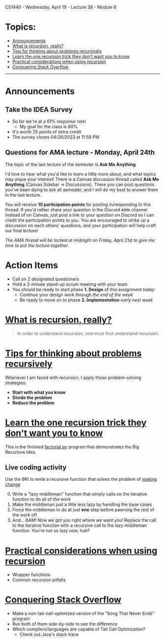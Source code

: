 CS1440 - Wednesday, April 19 - Lecture 38 - Module 6

# Topics:
* [Announcements](#announcements)
* [What is recursion, really?](#what-is-recursion-really)
* [Tips for thinking about problems recursively](#tips-for-thinking-about-problems-recursively)
* [Learn the one recursion trick they don't want you to know](#learn-the-one-recursion-trick-they-dont-want-you-to-know)
* [Practical considerations when using recursion](#practical-considerations-when-using-recursion)
* [Conquering Stack Overflow](#conquering-stack-overflow)


------------------------------------------------------------
# Announcements

## Take the IDEA Survey

*   So far we're at a 61% response rate!
    *   My goal for the class is 80%
*   It's worth 25 points of extra credit
*   The survey closes 04/26/2023 at 11:59 PM


## Questions for AMA lecture - Monday, April 24th

The topic of the last lecture of the semester is **Ask Me Anything**

I'd love to hear what you'd like to learn a little more about, and what topics may pique your interest!  There is a Canvas discussion thread called **Ask Me Anything** (Canvas Sidebar -> Discussions).  There you can post questions you've been dying to ask all semester, and I will do my best to answer them in the last lecture.

You will receive **10 participation points** for posting in/responding to this thread.  If you'd rather share your question in the Discord `#AMA` channel instead of on Canvas, just post a link to your question on Discord so I can credit the participation points to you.  You are encouraged to strike up a discussion on each others' questions, and your participation will help craft our final lecture!

*The AMA thread will be locked at midnight on Friday, April 21st to give me time to put the lecture together*


# Action Items

*	Call on 2 designated questioners
*	Hold a 3-minute stand-up scrum meeting with your team
*   You should be ready to start phase **1. Design** of this assignment *today*
    *   Continue your design work through *the end of the week*
    *   Be ready to move on to phase **2. Implementation** *early next week*



# [What is recursion, really?](../Solving_Problems_With_Recursion.md#what-is-recursion-really)

> In order to understand recursion, one must first understand recursion.



# [Tips for thinking about problems recursively](../Solving_Problems_With_Recursion.md#tips-for-thinking-about-problems-recursively)

Whenever I am faced with recursion, I apply these problem-solving strategies:

*   **Start with what you know**
*   **Divide the problem**
*   **Reduce the problem**



# [Learn the one recursion trick they don't want you to know](../Solving_Problems_With_Recursion.md#v-anton-sprauls-big-recursive-idea)

This is the finished [factorial.py](./factorial.py) program that demonstrates the Big Recursive Idea.


## Live coding activity

Use the BRI to write a recursive function that solves the problem of [making change](./making_change.py)

0.  Write a "lazy middleman" function that simply calls on the iterative function to do all of the work
1.  Make the middleman just a little less lazy by handling the base cases
2.  Force the middleman to do at just **one** step before pawning the rest of the work off
3.  And... BAM!  Now we got you right where we want you!  Replace the call to the iterative function with a recursive call to the lazy middleman function.  You're not so lazy now, huh?



# [Practical considerations when using recursion](../Solving_Problems_With_Recursion.md#practical-considerations-when-using-recursion)

*   Wrapper functions
*   Common recursion pitfalls



# [Conquering Stack Overflow](../Solving_Problems_With_Recursion.md#conquering-stack-overflow)


*   Make a non-tail-call-optimized version of the "Song That Never Ends" program
*   Run both of them side-by-side to see the difference
*   Which compilers/languages are capable of Tail Call Optimization?
    *   Check out Java's stack trace



